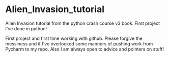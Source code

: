 # Alien_Invasion_tutorial
Alien Invasion tutorial from the python crash course v3 book. First project I've done in python!

First project and first time working with github. Please forgive the messiness and if I've overlooked some manners of pushing work from Pycharm to my repo.
Also I am always open to advice and pointers on stuff!
